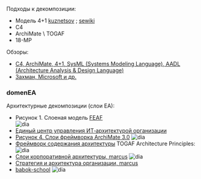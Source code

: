 Подходы к декомпозиции: 
- Модель 4+1 [kuznetsov](https://m-i-kuznetsov.livejournal.com/60725.html) ; [sewiki](http://sewiki.ru/4%2B1)
- C4
- ArchiMate \ TOGAF
- 18-МР

Обзоры:
- [C4, ArchiMate, 4+1, SysML (Systems Modeling Language), AADL (Architecture Analysis & Design Language)](https://getanalyst.ru/database/system-analysts-architect-notations)
- [Захман, Microsoft и др.](https://intuit.ru/studies/professional_skill_improvements/19513/courses/751/lecture/29038?page=2)
  
### domenEA
Архитектурные декомпозиции (слои ЕА):  
- Рисунок 1. Слоеная модель [FEAF](https://bit.samag.ru/archive/article/1835)  
![dia](https://bit.samag.ru/uploads/articles/2017/03/40_44_IT_Processes_Architecture/image001.gif)
- [Единый центр управления ИТ‑архитектурой организации](https://www.businessstudio.ru/articles/article/edinyy_tsentr_upravleniya_it_arkhitekturoy_organizacii/)
- [Рисунок 4. Слои фреймворка ArchiMate 3.0](https://habr.com/ru/articles/347204/)
![dia](https://habrastorage.org/r/w1560/webt/8g/du/5g/8gdu5gecbfkhr2bj9mw9-wsmpji.jpeg)
- [Фреймворк содержания архитектуры](https://habr.com/ru/companies/otus/articles/756986/) TOGAF Architecture Principles: ![dia](https://habrastorage.org/r/w1560/getpro/habr/upload_files/a15/9d1/88e/a159d188e6923562ee20b9a115bbf8db.png)
- [Слои корпоративной архитектуры, marcus](https://marcus-aurelius.ru/articles/layers.html) ![dia](https://marcus-aurelius.ru/netcat_files/userfiles/Article_Layers/Pic2.jpg)
- [Стратегия и архитектура организации,  marcus](https://strategy.cdto.ranepa.ru/5-1-chto-takoe-arhitektura-organizacii)
- [babok-school](https://babok-school.ru/blog/what-is-togaf-enterprise-architecture-basics/) ![dia](https://babok-school.ru/wp-content/uploads/2020/11/arh_1.png)
